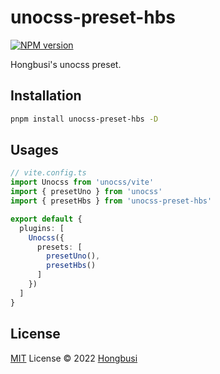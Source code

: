# unocss-preset-hbs

[![NPM version](https://img.shields.io/npm/v/unocss-preset-hbs?color=a1b858&label=)](https://www.npmjs.com/package/unocss-preset-hbs)

Hongbusi's unocss preset.

## Installation

``` bash
pnpm install unocss-preset-hbs -D
```

## Usages

``` ts
// vite.config.ts
import Unocss from 'unocss/vite'
import { presetUno } from 'unocss'
import { presetHbs } from 'unocss-preset-hbs'

export default {
  plugins: [
    Unocss({
      presets: [
        presetUno(),
        presetHbs()
      ]
    })
  ]
}
```

## License

[MIT](./LICENSE) License © 2022 [Hongbusi](https://github.com/Hongbusi) 
